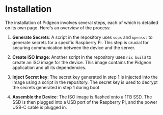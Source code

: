 # Installation

The installation of Pidgeon involves several steps, each of which is detailed on
its own page. Here's an overview of the process:

1. **Generate Secrets**: A script in the repository uses `sops` and `openssl` to
   generate secrets for a specific Raspberry Pi. This step is crucial for
   securing communication between the device and the server.

2. **Create ISO Image**: Another script in the repository uses `nix build` to
   create an ISO image for the device. This image contains the Pidgeon
   application and all its dependencies.

3. **Inject Secret key**: The secret key generated in step 1 is injected into
   the image using a script in the repository. The secret key is used to decrypt
   the secrets generated in step 1 during boot.

4. **Assemble the Device**: The ISO image is flashed onto a 1TB SSD. The SSD is
   then plugged into a USB port of the Raspberry Pi, and the power USB-C cable
   is plugged in.
